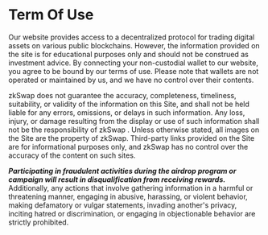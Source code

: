 # Term Of Use

Our website provides access to a decentralized protocol for trading digital assets on various public blockchains. However, the information provided on the site is for educational purposes only and should not be construed as investment advice. By connecting your non-custodial wallet to our website, you agree to be bound by our terms of use. Please note that wallets are not operated or maintained by us, and we have no control over their contents.

zkSwap does not guarantee the accuracy, completeness, timeliness, suitability, or validity of the information on this Site, and shall not be held liable for any errors, omissions, or delays in such information. Any loss, injury, or damage resulting from the display or use of such information shall not be the responsibility of zkSwap . Unless otherwise stated, all images on the Site are the property of zkSwap. Third-party links provided on the Site are for informational purposes only, and zkSwap has no control over the accuracy of the content on such sites.

_**Participating in fraudulent activities during the airdrop program or campaign will result in disqualification from receiving rewards.**_ Additionally, any actions that involve gathering information in a harmful or threatening manner, engaging in abusive, harassing, or violent behavior, making defamatory or vulgar statements, invading another's privacy, inciting hatred or discrimination, or engaging in objectionable behavior are strictly prohibited.
